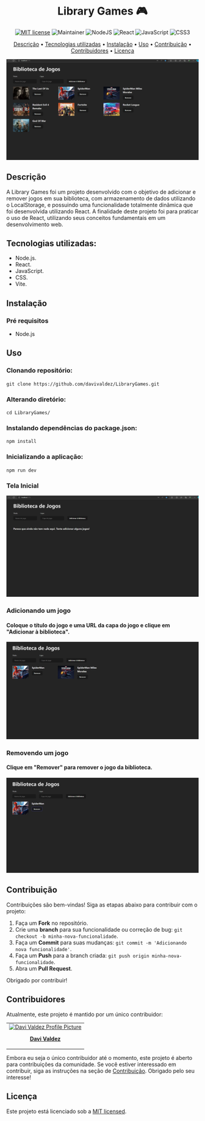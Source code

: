 <h1 align="center" style="font-weight: bold;">Library Games 🎮</h1>

<div align="center">

[![MIT license](https://img.shields.io/badge/License-MIT-green.svg)](https://lbesson.mit-license.org/)
![Maintainer](https://img.shields.io/badge/maintainer-yes-green)
![NodeJS](https://img.shields.io/badge/node.js-6DA55F?style=for-the-badge&logo=node.js&logoColor=white)
![React](https://img.shields.io/badge/react-%23323330.svg?style=for-the-badge&logo=react&logoColor=%231572B6)
![JavaScript](https://img.shields.io/badge/javascript-%23323330.svg?style=for-the-badge&logo=javascript&logoColor=%23F7DF1E)
![CSS3](https://img.shields.io/badge/css3-%231572B6.svg?style=for-the-badge&logo=css3&logoColor=white)

</div>

<p align="center">
 <a href="#descrição">Descrição</a> • 
 <a href="#tecnologias-utilizadas">Tecnologias utilizadas</a> • 
 <a href="#instalação">Instalação</a> • 
 <a href="#uso">Uso</a> •
 <a href="#contribuição">Contribuição</a> •
 <a href="#contribuidores">Contribuidores</a> •
 <a href="#licença">Licença</a> 
</p>

<p align="center">
    <img src="./previews/home-games.PNG" alt="Home Screen">
</p>

## Descrição

A Library Games foi um projeto desenvolvido com o objetivo de adicionar e remover jogos em sua biblioteca, com armazenamento de dados utilizando o LocalStorage, e possuindo uma funcionalidade totalmente dinâmica que foi desenvolvida utilizando React. A finalidade deste projeto foi para praticar o uso de React, utilizando seus conceitos fundamentais em um desenvolvimento web.

## Tecnologias utilizadas:

- Node.js.
- React.
- JavaScript.
- CSS.
- Vite.

## Instalação

### Pré requisitos

- Node.js

## Uso

### Clonando repositório:

    git clone https://github.com/davivaldez/LibraryGames.git

### Alterando diretório:

    cd LibraryGames/

### Instalando dependências do package.json:

    npm install

### Inicializando a aplicação:

    npm run dev

### Tela Inicial

<p align="center">
    <img src="./previews/home.PNG" alt="Home Screen">
</p>

### Adicionando um jogo

#### Coloque o título do jogo e uma URL da capa do jogo e clique em "Adicionar à biblioteca".

<p align="center">
    <img src="./previews/added-game.PNG" alt="Added Game">
</p>

### Removendo um jogo

#### Clique em "Remover" para remover o jogo da biblioteca.

<p align="center">
    <img src="./previews/remove-game.PNG" alt="Remove Game">
</p>

## Contribuição

Contribuições são bem-vindas! Siga as etapas abaixo para contribuir com o projeto:

1. Faça um **Fork** no repositório.
2. Crie uma **branch** para sua funcionalidade ou correção de bug: `git checkout -b minha-nova-funcionalidade`.
3. Faça um **Commit** para suas mudanças: `git commit -m 'Adicionando nova funcionalidade'`.
4. Faça um **Push** para a branch criada: `git push origin minha-nova-funcionalidade`.
5. Abra um **Pull Request**.

Obrigado por contribuir!

## Contribuidores

Atualmente, este projeto é mantido por um único contribuidor:

<table>
  <tr>
    <td align="center">
      <a href="https://github.com/davivaldez">
        <img src="https://avatars.githubusercontent.com/u/131072655?v=4" width="100px;" alt="Davi Valdez Profile Picture"/><br>
        <p>
          <b>Davi Valdez</b>
        </p>
      </a>
    </td>
  </tr>
</table>

Embora eu seja o único contribuidor até o momento, este projeto é aberto para contribuições da comunidade. Se você estiver interessado em contribuir, siga as instruções na seção de [Contribuição](#contribuição). Obrigado pelo seu interesse!

## Licença

Este projeto está licenciado sob a [MIT licensed](./LICENSE).

